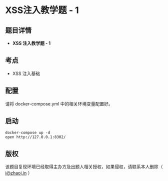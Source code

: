 # XSS注入教学题 - 1

## 题目详情

- **XSS 注入教学题 - 1**

## 考点

- XSS 注入基础

## 配置

请将 docker-compose.yml 中的相关环境变量配置好。

## 启动

    docker-compose up -d
    open http://127.0.0.1:8302/

## 版权

该题目复现环境已经取得主办方及出题人相关授权，如果侵权，请联系本人删除（ i@zhaoj.in ）
